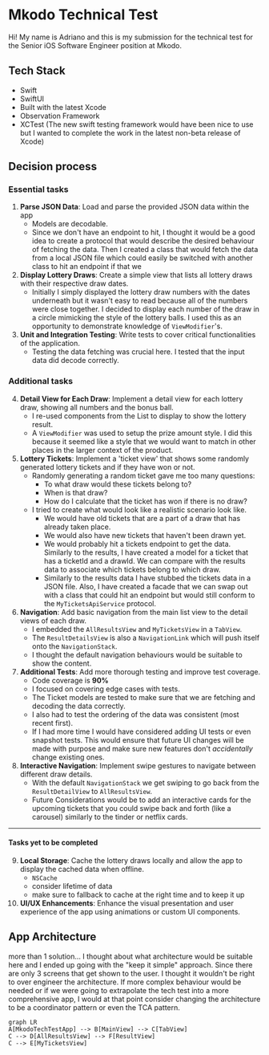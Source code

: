 # Mkodo Technical Test

Hi! My name is Adriano and this is my submission for the technical test for the Senior iOS Software Engineer position at Mkodo.


## Tech Stack
- Swift
- SwiftUI
- Built with the latest Xcode
- Observation Framework
- XCTest (The new swift testing framework would have been nice to use but I wanted to complete the work in the latest non-beta release of Xcode)

## Decision process

### Essential tasks
1. **Parse JSON Data**: Load and parse the provided JSON data within the app
    - Models are decodable.
    - Since we don't have an endpoint to hit, I thought it would be a good idea to create a protocol that would describe the desired behaviour of fetching the data. Then I created a class that would fetch the data from a local JSON file which could easily be switched with another class to hit an endpoint if that we
2. **Display Lottery Draws**: Create a simple view that lists all lottery draws with their respective draw dates.
    - Initially I simply displayed the lottery draw numbers with the dates underneath but it wasn't easy to read because all of the numbers were close together. I decided to display each number of the draw in a circle mimicking the style of the lottery balls. I used this as an opportunity to demonstrate knowledge of `ViewModifier`'s.
3. **Unit and Integration Testing**: Write tests to cover critical functionalities of the application.
    - Testing the data fetching was crucial here. I tested that the input data did decode correctly.

### Additional tasks
4. **Detail View for Each Draw**: Implement a detail view for each lottery draw, showing all numbers and the bonus ball.
    - I re-used components from the List to display to show the lottery result.
    - A `ViewModifier` was used to setup the prize amount style. I did this because it seemed like a style that we would want to match in other places in the larger context of the product.
5. **Lottery Tickets**: Implement a 'ticket view' that shows some randomly generated lottery tickets and if they have won or not.
    - Randomly generating a random ticket gave me too many questions:
        - To what draw would these tickets belong to?
        - When is that draw?
        - How do I calculate that the ticket has won if there is no draw?
    - I tried to create what would look like a realistic scenario look like. 
        - We would have old tickets that are a part of a draw that has already taken place. 
        - We would also have new tickets that haven't been drawn yet.
        - We would probably hit a tickets endpoint to get the data. Similarly to the results, I have created a model for a ticket that has a ticketId and a drawId. We can compare with the results data to associate which tickets belong to which draw.
        - Similarly to the results data I have stubbed the tickets data in a JSON file. Also, I have created a facade that we can swap out with a class that could hit an endpoint but would still conform to the `MyTicketsApiService` protocol.
6. **Navigation**: Add basic navigation from the main list view to the detail views of each draw.
    - I embedded the `AllResultsView` and `MyTicketsView` in a `TabView`.
    - The `ResultDetailsView` is also a `NavigationLink` which will push itself onto the `NavigationStack`.
    - I thought the default navigation behaviours would be suitable to show the content.
7. **Additional Tests**: Add more thorough testing and improve test coverage.
    - Code coverage is **90%**
    - I focused on covering edge cases with tests.
    - The Ticket models are tested to make sure that we are fetching and decoding the data correctly.
    - I also had to test the ordering of the data was consistent (most recent first). 
    - If I had more time I would have considered adding UI tests or even snapshot tests. This would ensure that future UI changes will be made with purpose and make sure new features don't _accidentally_ change existing ones.
8. **Interactive Navigation**: Implement swipe gestures to navigate between different draw details.
    - With the default `NavigationStack` we get swiping to go back from the `ResultDetailView` to `AllResultsView`.
    - Future Considerations would be to add an interactive cards for the upcoming tickets that you could swipe back and forth (like a carousel) similarly to the tinder or netflix cards.
    
--------------- 
#### Tasks yet to be completed
9. **Local Storage**: Cache the lottery draws locally and allow the app to display the cached data when offline.
    - `NSCache`
    - consider lifetime of data
    - make sure to fallback to cache at the right time and to keep it up 
10. **UI/UX Enhancements**: Enhance the visual presentation and user experience of the app using animations or custom UI components.


## App Architecture

more than 1 solution...
I thought about what architecture would be suitable here and I ended up going with the "keep it simple" approach. Since there are only 3 screens that get shown to the user. I thought it wouldn't be right to over engineer the architecture. If more complex behaviour would be needed or if we were going to extrapolate the tech test into a more comprehensive app, I would at that point consider changing the architecture to be a coordinator pattern or even the TCA pattern.

```mermaid
graph LR
A[MkodoTechTestApp] --> B[MainView] --> C[TabView]
C --> D[AllResultsView] --> F[ResultView]
C --> E[MyTicketsView]

```
